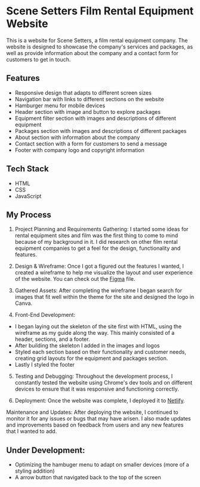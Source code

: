 # Scene Setters Film Rental Equipment Website

This is a website for Scene Setters, a film rental equipment company. The website is designed to showcase the company's services and packages, as well as provide information about the company and a contact form for customers to get in touch.

## Features

- Responsive design that adapts to different screen sizes
- Navigation bar with links to different sections on the website
- Hamburger menu for mobile devices
- Header section with image and button to explore packages
- Equipment filter section with images and descriptions of different equipment
- Packages section with images and descriptions of different packages
- About section with information about the company
- Contact section with a form for customers to send a message
- Footer with company logo and copyright information


## Tech Stack
- HTML
- CSS
- JavaScript

## My Process

1. Project Planning and Requirements Gathering: I started some ideas for rental equipment sites and film was the first thing to come to mind because of my background in it. I did research on other film rental equipment companies to get a feel for the design, functionality and features. 

2. Design & Wireframe: 
Once I got a figured out the features I wanted, I created a wireframe to help me visualize the layout and user experience of the website. You can check out the [Figma](https://www.figma.com/file/Euz9dcXlIdnZbkTnagJxVl/Scene-Setters-Wireframe?node-id=0%3A1&t=BSqqEw1Ed4LrYtMM-1) file. 

3. Gathered Assets:
After completing the wireframe I began search for images that fit well within the theme for the site and designed the logo in Canva. 

4. Front-End Development:
- I began laying out the skeleton of the site first with HTML, using the wireframe as my guide along the way. This mainly consisted of a header, sections, and a footer.
- After building the skeleton I added in the images and logos
- Styled each section based on their functionality and customer needs, creating grid layouts for the equipment and packages section.
- Lastly I styled the footer

5. Testing and Debugging: 
Throughout the development process, I constantly tested the website using Chrome's dev tools and on different devices to ensure that it was responsive and functioning correctly. 

6. Deployment:
Once the website was complete, I deployed it to [Netlify](https://film-rental-website.netlify.app/#contact).

Maintenance and Updates: After deploying the website, I continued to monitor it for any issues or bugs that may have arisen. I also made updates and improvements based on feedback from users and any new features that I wanted to add.


## Under Development:
- Optimizing the hambuger menu to adapt on smaller devices (more of a styling addition)
- A arrow button that navigated back to the top of the screen
